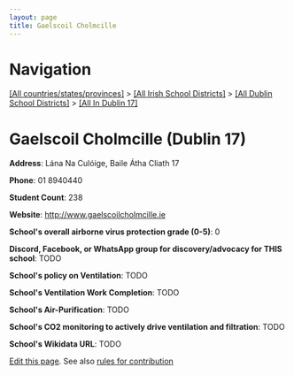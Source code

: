 ```yaml
---
layout: page
title: Gaelscoil Cholmcille
---
```

# Navigation

[[All countries/states/provinces]](../../../..) > [[All Irish School Districts]](../../..) > [[All Dublin School Districts]](../..) > [[All In Dublin 17]](..)

# Gaelscoil Cholmcille (Dublin 17)

**Address**: Lána Na Culóige, Baile Átha Cliath 17

**Phone**: 01 8940440

**Student Count**: 238

**Website**: <http://www.gaelscoilcholmcille.ie>

**School's overall airborne virus protection grade (0-5)**: 0

**Discord, Facebook, or WhatsApp group for discovery/advocacy for THIS school**: TODO

**School's policy on Ventilation**: TODO

**School's Ventilation Work Completion**: TODO

**School's Air-Purification**: TODO

**School's CO2 monitoring to actively drive ventilation and filtration**: TODO

**School's Wikidata URL**: TODO


[Edit this page](https://github.com/ventilate-schools/Ireland/edit/main/./Dublin_17/Gaelscoil_Cholmcille.md). See also [rules for contribution](../../../contribution-rules/)